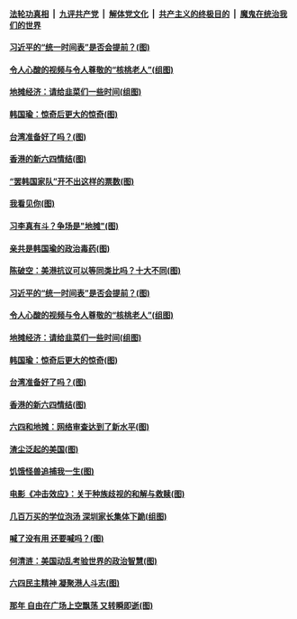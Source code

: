 

####  [法轮功真相](../../../../basic/blob/master/README.md?t=06091331) &nbsp;|&nbsp; [九评共产党](../../../../9ping.md/blob/master/README.md?t=06091331) &nbsp;|&nbsp; [解体党文化](../../../../jtdwh.md/blob/master/README.md?t=06091331)  &nbsp;|&nbsp; [共产主义的终极目的](../../../../gczydzjmd.md/blob/master/README.md?t=06091331) &nbsp;|&nbsp; [魔鬼在统治我们的世界](../../../../mgztzwmdsj.md/blob/master/README.md?t=06091331) 

#### [习近平的“统一时间表”是否会提前？(图)](../pages/p4/935919.md?t=06091331) 

#### [令人心酸的视频与令人尊敬的“核桃老人”(组图)](../pages/p4/935802.md?t=06091331) 

#### [地摊经济：请给韭菜们一些时间(组图)](../pages/p4/935801.md?t=06091331) 

#### [韩国瑜：惊奇后更大的惊奇(图)](../pages/p4/935800.md?t=06091331) 

#### [台湾准备好了吗？(图)](../pages/p4/935816.md?t=06091331) 

#### [香港的新六四情结(图)](../pages/p4/935817.md?t=06091331) 

#### [“罢韩国家队”开不出这样的票数(图)](../pages/p4/935936.md?t=06091331) 

#### [我看见你(图)](../pages/p4/935932.md?t=06091331) 

#### [习李真有斗？争场是"地摊"(图)](../pages/p4/935928.md?t=06091331) 

#### [亲共是韩国瑜的政治毒药(图)](../pages/p4/935924.md?t=06091331) 

#### [陈破空：美港抗议可以等同类比吗？十大不同(图)](../pages/p4/935922.md?t=06091331) 

#### [习近平的“统一时间表”是否会提前？(图)](../pages/p4/935919.md?t=06091331) 

#### [令人心酸的视频与令人尊敬的“核桃老人”(组图)](../pages/p4/935802.md?t=06091331) 

#### [地摊经济：请给韭菜们一些时间(组图)](../pages/p4/935801.md?t=06091331) 

#### [韩国瑜：惊奇后更大的惊奇(图)](../pages/p4/935800.md?t=06091331) 

#### [台湾准备好了吗？(图)](../pages/p4/935816.md?t=06091331) 

#### [香港的新六四情结(图)](../pages/p4/935817.md?t=06091331) 

#### [六四和地摊：网络审查达到了新水平(图)](../pages/p4/935803.md?t=06091331) 

#### [渣尘泛起的美国(图)](../pages/p4/935768.md?t=06091331) 

#### [饥饿怪兽追捕我一生(图)](../pages/p4/935748.md?t=06091331) 

#### [电影《冲击效应》：关于种族歧视的和解与救赎(图)](../pages/p4/935727.md?t=06091331) 

#### [几百万买的学位泡汤 深圳家长集体下跪(组图)](../pages/p4/935733.md?t=06091331) 

#### [喊了没有用 还要喊吗？(图)](../pages/p4/935728.md?t=06091331) 

#### [何清涟：美国动乱考验世界的政治智慧(图)](../pages/p4/935729.md?t=06091331) 

#### [六四民主精神 凝聚港人斗志(图)](../pages/p4/935732.md?t=06091331) 

#### [那年 自由在广场上空飘荡 又转瞬即逝(图)](../pages/p4/935637.md?t=06091331) 

